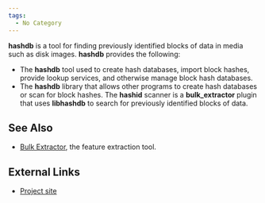```yaml
---
tags:
  - No Category
---
```

**hashdb** is a tool for finding previously identified blocks of data in
media such as disk images. **hashdb** provides the following:

- The **hashdb** tool used to create hash databases, import block
  hashes, provide lookup services, and otherwise manage block hash
  databases.
- The **hashdb** library that allows other programs to create hash
  databases or scan for block hashes. The **hashid** scanner is a
  **bulk_extractor** plugin that uses **libhashdb** to search for
  previously identified blocks of data.

## See Also

- [Bulk Extractor](bulk_extractor.md), the feature extraction
  tool.

## External Links

- [Project site](https://github.com/NPS-DEEP/hashdb)
